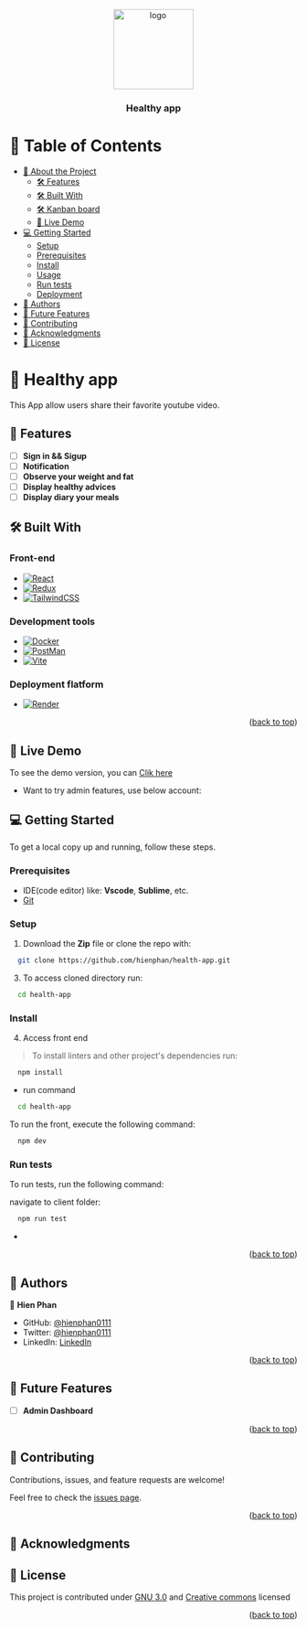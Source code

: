 <a name="readme-top"></a>

<div align="center">

  <img src="./ys-logo-nobg.png" alt="logo" width="140"  height="auto" />
  <br/>

  <h3><b>Healthy app</b></h3>

</div>

<!-- TABLE OF CONTENTS -->

# 📗 Table of Contents

- [📖 About the Project](#about-project)
  - [🛠 Features](#features)
  - [🛠 Built With](#built-with)
  - [🛠 Kanban board](#kanban-board)
  - [🚀 Live Demo](#live-demo)
- [💻 Getting Started](#getting-started)
  - [Setup](#setup)
  - [Prerequisites](#prerequisites)
  - [Install](#install)
  - [Usage](#usage)
  - [Run tests](#run-tests)
  - [Deployment](#triangular_flag_on_post-deployment)
- [👥 Authors](#authors)
- [🔭 Future Features](#🔭-future-features)
- [🤝 Contributing](#🤝-contributing)
- [🙏 Acknowledgments](#🙏-acknowledgments)
- [📝 License](#📝-license)


<!-- PROJECT DESCRIPTION -->

# 📖 Healthy app <a name="about-project"></a>

This App allow users share their favorite youtube video.

## 🔭 Features <a name="features"></a>
- [ ] **Sign in && Sigup**
- [ ] **Notification**
- [ ] **Observe your weight and fat**
- [ ] **Display healthy advices**
- [ ] **Display diary your meals**

## 🛠 Built With <a name="built-with"></a>

### Front-end

* [![React][React.js]][React-url]
* [![Redux][redux.js]][Redux-url]
* [![TailwindCSS][TailwindCSS]][tailwind-url]

### Development tools

* [![Docker][docker]][docker-url]
* [![PostMan][postman]][postman-url]
* [![Vite][Vite]][vite-url]

### Deployment flatform

* [![Render][Render]][render-url]

<p align="right">(<a href="#readme-top">back to top</a>)</p>

## 🚀 Live Demo <a name="live-demo"></a>
To see the demo version, you can [Clik here](https://youtube-sharing-l4x6.onrender.com/)
- Want to try admin features, use below account:


<!-- GETTING STARTED -->

## 💻 Getting Started <a name="getting-started"></a>

To get a local copy up and running, follow these steps.

### Prerequisites

- IDE(code editor) like: **Vscode**, **Sublime**, etc. 
- [Git](https://www.linode.com/docs/guides/how-to-install-git-on-linux-mac-and-windows/)

### Setup

1. Download the **Zip** file or clone the repo with:
```bash
  git clone https://github.com/hienphan/health-app.git
```
3. To access cloned directory run:
```bash
  cd health-app
```

### Install

4. Access front end
> To install linters and other project's dependencies run:
```bash
  npm install
```

- run command 
```bash
  cd health-app
```

To run the front, execute the following command:

```bash
  npm dev
```

<!-- 
- Run
```bash
bundle install
```

- Run command below to create client_id and secret on your local database
```bash
rails console
```
- Then create an OAuth application using this command :
```bash
oauth = Doorkeeper::Application.create(name: "Web client", redirect_uri: "", scopes: "")
```
- You can change the name to any name you want, and leave redirect_uri and scopes blank.

- Then run below command to get client_id
```bash
oauth.uid
```

- Get client_secret by below command
```bash
oauth.secret
```

- Finnaly, create .env file in the root folder with content:
```bash
VITE_CLIENT_ID=client_id
VITE_CLIENT_SECRET=client_secret
```
replace client_id and client_secret with info that you got above

- To use admin features, you can create an account on front end then run `rails console`
- Find the user that you just created and set isAdmin to true, example:
```bash
user = User.find_by(email: "email@email.com")
user.isAdmin = true
user.save
```
- Comeback your front end and login again
- The Admin features should appear on your side bar.

### Usage

-->

<!--
Example command:

```sh
  rails server
```
--->

### Run tests

To run tests, run the following command:


navigate to client folder:

```sh
  npm run test
```
-

<p align="right">(<a href="#readme-top">back to top</a>)</p>

<!-- AUTHORS -->

## 👥 Authors <a name="authors"></a>

👤 **Hien Phan**
- GitHub: [@hienphan0111](https://github.com/hienphan0111)
- Twitter: [@hienphan0111](https://twitter.com/twitterhandle)
- LinkedIn: [LinkedIn](https://www.linkedin.com/in/hien-phan-61097b256/)

<p align="right">(<a href="#readme-top">back to top</a>)</p>

<!-- FUTURE FEATURES -->

## 🔭 Future Features <a name="future-features"></a>

- [ ] **Admin Dashboard**


<p align="right">(<a href="#readme-top">back to top</a>)</p>

<!-- CONTRIBUTING -->

## 🤝 Contributing <a name="contributing"></a>

Contributions, issues, and feature requests are welcome!

Feel free to check the [issues page](../../issues/).

<p align="right">(<a href="#readme-top">back to top</a>)</p>

<!-- ACKNOWLEDGEMENTS -->

## 🙏 Acknowledgments <a name="acknowledgements"></a>

<!-- FAQ (optional) -->

## 📝 License <a name="license"></a>

This project is contributed under [GNU 3.0](./LICENSE.md) and [Creative commons](https://creativecommons.org/licenses/by-nc/4.0/) licensed


<p align="right">(<a href="#readme-top">back to top</a>)</p>

<!-- MARKDOWN LINKS & IMAGES -->
<!-- https://www.markdownguide.org/basic-syntax/#reference-style-links -->
[React.js]: https://img.shields.io/badge/React-20232A?style=for-the-badge&logo=react&logoColor=61DAFB
[React-url]: https://reactjs.org/
[Redux.js]: https://img.shields.io/badge/-Redux-20232A?style=for-the-badge&logo=redux&logoColor=violet
[Redux-url]: http://redux.js.org
[TailwindCSS]: https://img.shields.io/badge/Tailwind_CSS-38B2AC?style=for-the-badge&logo=tailwind-css&logoColor=white
[Tailwind-url]: http://tailwind.org
[Render]: https://img.shields.io/badge/Render-46E3B7?style=for-the-badge&logo=render&logoColor=white
[Render-url]: http://render.com
[MongoDB]: https://img.shields.io/badge/MongoDB-4EA94B?style=for-the-badge&logo=mongodb&logoColor=white
[Mongo-url]: http://mongodb.org
[Docker]: https://img.shields.io/badge/Docker-2CA5E0?style=for-the-badge&logo=docker&logoColor=white
[Docker-url]: http://docker.com
[JWT]: https://img.shields.io/badge/JWT-000000?style=for-the-badge&logo=JSON%20web%20tokens&logoColor=white
[JWT-url]: http://jwt.com
[NodeJS]: https://img.shields.io/badge/Node.js-339933?style=for-the-badge&logo=nodedotjs&logoColor=white
[Nodejs-url]: http://nodejs.org
[ExpressJS]: https://img.shields.io/badge/Express.js-000000?style=for-the-badge&logo=express&logoColor=white
[Express-url]: http://expressjs.org
[PostMan]: https://img.shields.io/badge/Postman-FF6C37?style=for-the-badge&logo=Postman&logoColor=white
[Postman-url]: http://postman.org
[Socketio]: https://img.shields.io/badge/Socket.io-010101?&style=for-the-badge&logo=Socket.io&logoColor=white
[Socketio-url]: http://socket.io
[Vite]: https://img.shields.io/badge/Vite-B73BFE?style=for-the-badge&logo=vite&logoColor=FFD62E
[Vite-url]: http://vite.org